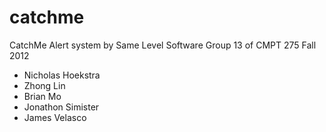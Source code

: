 catchme
=======

CatchMe Alert system by Same Level Software
Group 13 of CMPT 275 Fall 2012

* Nicholas Hoekstra
* Zhong Lin
* Brian Mo
* Jonathon Simister
* James Velasco
